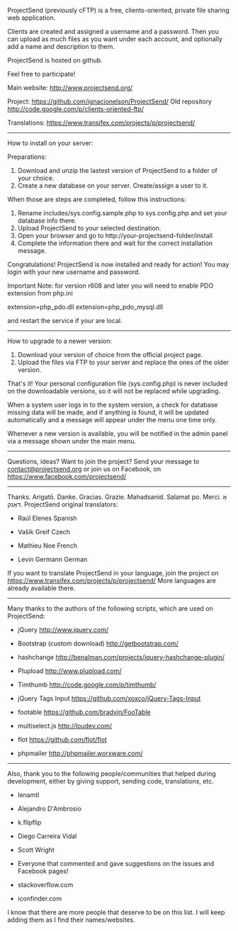 ProjectSend (previously cFTP) is a free, clients-oriented, private file
sharing web application.

Clients are created and assigned a username and a password. Then you can
upload as much files as you want under each account, and optionally add
a name and description to them. 

ProjectSend is hosted on github.

Feel free to participate!

Main website:
http://www.projectsend.org/

Project:
https://github.com/ignacionelson/ProjectSend/
Old repository http://code.google.com/p/clients-oriented-ftp/

Translations:
https://www.transifex.com/projects/p/projectsend/

--------------------------------------------------------------------------------------------

How to install on your server:

Preparations:
1. Download and unzip the lastest version of ProjectSend to a folder of your choice.
2. Create a new database on your server. Create/assign a user to it.

When those are steps are completed, follow this instructions:
1. Rename includes/sys.config.sample.php to sys.config.php and set your database info there.
2. Upload ProjectSend to your selected destination.
3. Open your browser and go to http://your-projectsend-folder/install
4. Complete the information there and wait for the correct installation message.

Congratulations! ProjectSend is now installed and ready for action!
You may login with your new username and password.

Important Note: for version r608 and later you will need to enable PDO extension from php.ini

extension=php_pdo.dll
extension=php_pdo_mysql.dll

and restart the service if your are local.

--------------------------------------------------------------------------------------------

How to upgrade to a newer version:

1. Download your version of choice from the official project page.
2. Upload the files via FTP to your server and replace the ones of the older version.

That's it!
Your personal configuration file (sys.config.php) is never included on the downloadable
versions, so it will not be replaced while upgrading.

When a system user logs in to the system version, a check for database missing data will be
made, and if anything is found, it will be updated automatically and a message will appear
under the menu one time only.

Whenever a new version is available, you will be notified in the admin panel via a message
shown under the main menu.

--------------------------------------------------------------------------------------------

Questions, ideas? Want to join the project?
Send your message to contact@projectsend.org or join us on Facebook, on
https://www.facebook.com/projectsend/

--------------------------------------------------------------------------------------------

Thanks. Arigatō. Danke. Gracias. Grazie. Mahadsanid. Salamat po. Merci. אַ דאַנק.
ProjectSend original translators:

- Raúl Elenes
  Spanish

- Vašík Greif
  Czech

- Mathieu Noe
  French

- Levin Germann
  German

If you want to translate ProjectSend in your language, join the project on
https://www.transifex.com/projects/p/projectsend/
More languages are already available there.

--------------------------------------------------------------------------------------------

Many thanks to the authors of the following scripts, which are used on ProjectSend:

- jQuery
  http://www.jquery.com/

- Bootstrap (custom download)
  http://getbootstrap.com/

- hashchange
  http://benalman.com/projects/jquery-hashchange-plugin/

- Plupload
  http://www.plupload.com/

- Timthumb
  http://code.google.com/p/timthumb/

- jQuery Tags Input
  https://github.com/xoxco/jQuery-Tags-Input

- footable
  https://github.com/bradvin/FooTable

- multiselect.js
  http://loudev.com/

- flot
  https://github.com/flot/flot

- phpmailer
  http://phpmailer.worxware.com/

--------------------------------------------------------------------------------------------

Also, thank you to the following people/communities that helped during development, either
by giving support, sending code, translations, etc.

- lenamtl
- Alejandro D'Ambrosio
- k.flipflip
- Diego Carreira Vidal
- Scott Wright
- Everyone that commented and gave suggestions on the issues and Facebook pages!

- stackoverflow.com
- iconfinder.com

I know that there are more people that deserve to be on this list. I will keep adding them
as I find their names/websites.
